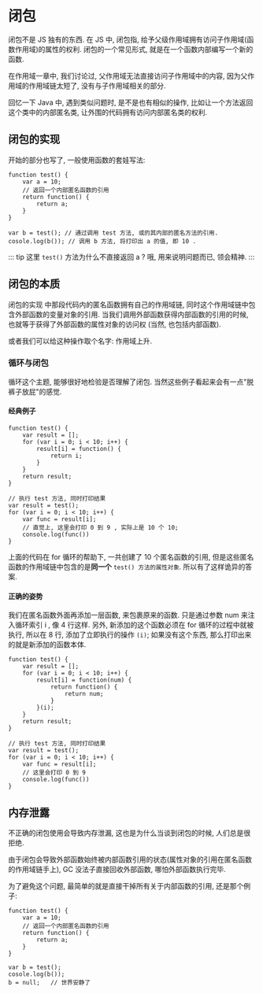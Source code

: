 # 闭包

闭包不是 JS 独有的东西. 在 JS 中, 闭包指, 给予父级作用域拥有访问子作用域(函数作用域)的属性的权利. 闭包的一个常见形式, 就是在一个函数内部编写一个新的函数. 

在作用域一章中, 我们讨论过, 父作用域无法直接访问子作用域中的内容, 因为父作用域的作用域链太短了, 没有与子作用域相关的部分. 

回忆一下 Java 中, 遇到类似问题时, 是不是也有相似的操作, 比如让一个方法返回这个类中的内部匿名类, 让外围的代码拥有访问内部匿名类的权利. 

## 闭包的实现

开始的部分也写了, 一般使用函数的套娃写法: 
``` JS
function test() {
    var a = 10; 
    // 返回一个内部匿名函数的引用
    return function() {
        return a;
    }
}

var b = test(); // 通过调用 test 方法, 或的其内部的匿名方法的引用. 
cosole.log(b()); // 调用 b 方法, 将打印出 a 的值, 即 10 .
```

::: tip
这里 `test()` 方法为什么不直接返回 a ? 哦, 用来说明问题而已, 领会精神. 
:::

## 闭包的本质

闭包的实现 中那段代码内的匿名函数拥有自己的作用域链, 同时这个作用域链中包含外部函数的变量对象的引用. 当我们调用外部函数获得内部函数的引用的时候, 也就等于获得了外部函数的属性对象的访问权 (当然, 也包括内部函数). 

或者我们可以给这种操作取个名字: 作用域上升. 

### 循环与闭包

循环这个主题, 能够很好地检验是否理解了闭包. 当然这些例子看起来会有一点"脱裤子放屁"的感觉. 

#### 经典例子 

``` JS
function test() {
    var result = [];
    for (var i = 0; i < 10; i++) {
        result[i] = function() {
            return i;
        }
    }
    return result;
}

// 执行 test 方法, 同时打印结果 
var result = test();
for (var i = 0; i < 10; i++) {
    var func = result[i];
    // 直觉上, 这里会打印 0 到 9 , 实际上是 10 个 10; 
    console.log(func()) 
}
```

上面的代码在 for 循环的帮助下, 一共创建了 10 个匿名函数的引用, 但是这些匿名函数的作用域链中包含的是**同一个** `test() 方法的属性对象`. 所以有了这样诡异的答案. 

#### 正确的姿势

我们在匿名函数外面再添加一层函数, 来包裹原来的函数. 只是通过参数 num 来注入循环索引 i , 像 4 行这样. 另外, 新添加的这个函数必须在 for 循环的过程中就被执行, 所以在 8 行, 添加了立即执行的操作 `(i)`; 如果没有这个东西, 那么打印出来的就是新添加的函数本体. 

``` JS {4,8}
function test() {
    var result = [];
    for (var i = 0; i < 10; i++) {
        result[i] = function(num) {
            return function() {
                return num;
            }
        }(i);
    }
    return result;
}

// 执行 test 方法, 同时打印结果 
var result = test();
for (var i = 0; i < 10; i++) {
    var func = result[i];
    // 这里会打印 0 到 9 
    console.log(func()) 
}
```

## 内存泄露

不正确的闭包使用会导致内存泄漏, 这也是为什么当谈到闭包的时候, 人们总是很拒绝. 

由于闭包会导致外部函数始终被内部函数引用的状态(属性对象的引用在匿名函数的作用域链手上), GC 没法子直接回收外部函数, 哪怕外部函数执行完毕. 

为了避免这个问题, 最简单的就是直接干掉所有关于内部函数的引用, 还是那个例子:
``` JS {11}
function test() {
    var a = 10; 
    // 返回一个内部匿名函数的引用
    return function() {
        return a;
    }
}

var b = test(); 
cosole.log(b()); 
b = null;   // 世界安静了
```
